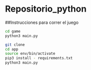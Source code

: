 # Repositorio_python


##Instrucciones para correr el juego

```sh
cd game
python3 main.py

```


```sh
git clone
cd app
source env/bin/activate
pip3 install - requirements.txt
python3 main.py

```